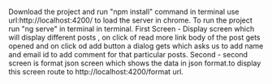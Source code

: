 Download the project and run "npm install" command in terminal use url:http://localhost:4200/ to load the server in chrome.  To run the project run "ng serve" in terminal  in terminal. First Screen - Display screen which will display different posts , on click of read more link body of the post gets opened and on click od add button a dialog gets which asks us to add name and email id to add comment for that particular posts. Second - second screen is format json screen which shows the data in json format.to display this screen route to http://localhost:4200/format url.
